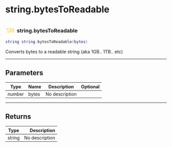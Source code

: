 # string.bytesToReadable

### <img src="../../.gitbook/assets/shared.png" width="32" height="32" /> string.bytesToReadable

```lua
string string.bytesToReadable(bytes)
```

Converts bytes to a readable string (aka 1GB.. 1TB.. etc)<br>

-----------------
## Parameters

| Type   | Name | Description | Optional |
| ------ | ---- | ----------- | -------: |
| number | bytes | No description |   |

-----------------
## Returns

| Type   | Description |
| ------ | ----------: |
| string | No description |
